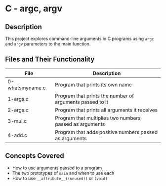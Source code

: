 # C - argc, argv

## Description
This project explores command-line arguments in C programs using `argc` and `argv` parameters to the main function.

## Files and Their Functionality

| File | Description |
| ---- | ----------- |
| 0-whatsmyname.c | Program that prints its own name |
| 1-args.c | Program that prints the number of arguments passed to it |
| 2-args.c | Program that prints all arguments it receives |
| 3-mul.c | Program that multiplies two numbers passed as arguments |
| 4-add.c | Program that adds positive numbers passed as arguments |

## Concepts Covered
- How to use arguments passed to a program
- The two prototypes of `main` and when to use each
- How to use `__attribute__((unused))` or `(void)`
